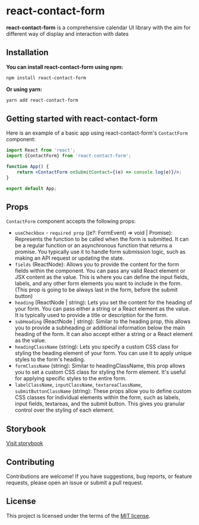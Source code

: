# react-contact-form

**react-contact-form** is a comprehensive calendar UI library with the aim for different way of display and interaction
with dates

## Installation

**You can install react-contact-form using npm:**

```bash
npm install react-contact-form
```

**Or using yarn:**

```bash
yarn add react-contact-form
```

## Getting started with react-contact-form

Here is an example of a basic app using react-contact-form's `ContactForm` component:

```jsx
import React from 'react';
import {ContactForm} from 'react-contact-form';

function App() {
    return <ContactForm onSubmitContact={(e) => console.log(e)}/>;
}

export default App;
```

## Props

`ContactForm` component accepts the following props:

- `useCheckbox` - `required prop` ((e?: FormEvent<HTMLFormElement>) => void | Promise<void>): Represents the function
  to be
  called when the form is submitted. It can be a regular function or an asynchronous function that returns a promise.
  You typically use it to handle form submission logic, such as making an API request or updating the state.
- `fields` (ReactNode): Allows you to provide the content for the form fields within the component. You can pass any
  valid React element or JSX content as the value. This is where you can define the input fields, labels, and any other
  form elements you want to include in the form. (This prop is going to be always last in the form, before the submit
  button)
- `heading` (ReactNode | string): Lets you set the content for the heading of your form. You can pass either a string or
  a React element as the value. It is typically used to provide a title or description for the form.
- `subHeading` (ReactNode | string): Similar to the heading prop, this allows you to provide a subheading or additional
  information below the main heading of the form. It can also accept either a string or a React element as the value.
- `headingClassName` (string): Lets you specify a custom CSS class for styling the heading element of your form. You can
  use it to apply unique styles to the form's heading.
- `formClassName` (string): Similar to headingClassName, this prop allows you to set a custom CSS class for styling the
  form element. It's useful for applying specific styles to the entire form.
- `labelClassName`, `inputClassName`, `textareaClassName`, `submitButtonClassName` (string): These props allow you to
  define custom CSS classes for individual elements within the form, such as labels, input fields, textareas, and the
  submit button. This gives you granular control over the styling of each element.

## Storybook

[Visit storybook](https://react-contact-form-storybook.netlify.app/ "Visit Storybook")

## Contributing

Contributions are welcome! If you have suggestions, bug reports, or feature requests, please open an issue or submit a
pull request.

## License

This project is licensed under the terms of the
[MIT license](/LICENSE).